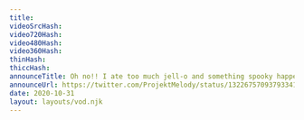 ```yaml
---
title: 
videoSrcHash: 
video720Hash: 
video480Hash: 
video360Hash: 
thinHash: 
thiccHash: 
announceTitle: Oh no!! I ate too much jell-o and something spooky happened!!! (why am I so sticky?!!!)
announceUrl: https://twitter.com/ProjektMelody/status/1322675709379334146
date: 2020-10-31
layout: layouts/vod.njk
---
```

